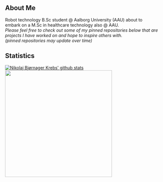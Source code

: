 ## About Me
Robot technology B.Sc student @ Aalborg University (AAU) about to embark on a M.Sc in healthcare technology also @ AAU.\
_Please feel free to check out some of my pinned repositories below that are projects I have worked on and hope to inspire others with.\
(pinned repositories may update over time)_

## Statistics
[![Nikolaj Bjørnager Krebs' github stats](https://github-readme-stats.vercel.app/api?username=nikobk&count_private=true&show_icons=true&theme=github_dark)](https://github.com/nikobk)<img align="top" width="350px" src="https://github-readme-stats.vercel.app/api/top-langs/?username=NikoBK&layout=compact&hide_border=true&card_width=200&bg_color=0D1117&title_color=FFFFFF&text_color=FFFFFF"/>
